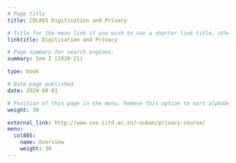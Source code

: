 ```yaml
---
# Page title
title: COL865 Digitisation and Privacy

# Title for the menu link if you wish to use a shorter link title, otherwise remove this option.
linktitle: Digitisation and Privacy

# Page summary for search engines.
summary: Sem I (2020-21)

type: book

# Date page published
date: 2020-08-01

# Position of this page in the menu. Remove this option to sort alphabetically.
weight: 30

external_link: http://www.cse.iitd.ac.in/~suban/privacy-course/
menu: 
  col865:
    name: Overview
    weight: 30
---
```

